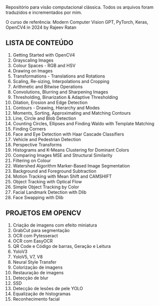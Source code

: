 Repositório para visão computacional clássica. 
Todos os arquivos foram traduzidos e incrementados por mim. 

O curso de referência: Modern Computer Vision GPT, PyTorch, Keras, OpenCV4 in 2024 by Rajeev Ratan

## **LISTA DE CONTEÚDO**


1. Getting Started with OpenCV4
2. Grayscaling Images
3. Colour Spaces - RGB and HSV
4. Drawing on Images
5. Transformations - Translations and Rotations
6. Scaling, Re-sizing, Interpolations and Cropping
7. Arithmetic and Bitwise Operations
8. Convolutions, Blurring and Sharpening Images
9. Thresholding, Binarization & Adaptive Thresholding
10. Dilation, Erosion and Edge Detection
11. Contours - Drawing, Hierarchy and Modes
12. Moments, Sorting, Approximating and Matching Contours
13. Line, Circle and Blob Detection
14. Counting Circles, Ellipses and Finding Waldo with Template Matching
15. Finding Corners
16. Face and Eye Detection with Haar Cascade Classifiers
17. Vehicle and Pedestrian Detection
18. Perspective Transforms
19. Histograms and K-Means Clustering for Dominant Colors
20. Comparing Images MSE and Structural Similarity
21. Filtering on Colour
22. Watershed Algorithm Marker-Based Image Segmentation
23. Background and Foreground Subtraction
24. Motion Tracking with Mean Shift and CAMSHIFT
25. Object Tracking with Optical Flow
26. Simple Object Tracking by Color
27. Facial Landmark Detection with Dlib
28. Face Swapping with Dlib

## **PROJETOS EM OPENCV** 

1. Criação de imagens com efeito miniatura
2. GrabCut para segmentação
3. OCR com Pytesseract
4. OCR com EasyOCR
5. QR Code e Código de barras, Geração e Leitura
6. YoloV3
7. YoloV5, V7, V8
8. Neural Style Transfer
9. Colorização de imagens
10. Restauração de imagens
11. Detecção de blur
12. SSD
13. Detecção de lesões de pele YOLO
14. Equalização de histogramas
15. Reconhecimento facial
